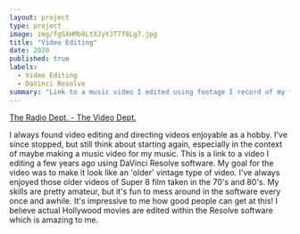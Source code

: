 ```yaml
---
layout: project
type: project
image: img/fgSXHMb8LtXJyYJT7f9Lg7.jpg
title: "Video Editing"
date: 2020
published: true
labels:
  - Video Editing
  - DaVinci Resolve
summary: "Link to a music video I edited using footage I record of my friends."
---
```


[The Radio Dept. - The Video Dept.](https://www.youtube.com/watch?v=1KTmENQwkBU)

I always found video editing and directing videos enjoyable as a hobby. I've since stopped, but still think about starting again, especially in the context of maybe making a music video for my music. This is a link to a video I editing a few years ago using DaVinci Resolve software. My goal for the video was to make it look like an 'older' vintage type of video. I've always enjoyed those older videos of Super 8 film taken in the 70's and 80's. My skills are pretty amateur, but it's fun to mess around in the software every once and awhile. It's impressive to me how good people can get at this! I believe actual Hollywood movies are edited within the Resolve software which is amazing to me.
